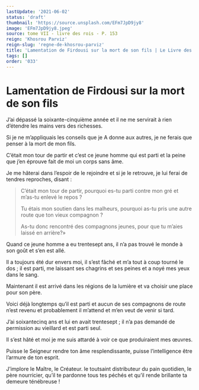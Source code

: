 ```yaml
---
lastUpdate: '2021-06-02'
status: 'draft'
thumbnail: 'https://source.unsplash.com/EFm7JpD9jy8'
image: 'EFm7JpD9jy8.jpeg'
source: tome VII - livre des rois - P. 153
reign: 'Khosrou Parviz'
reign-slug: 'regne-de-khosrou-parviz'
title: 'Lamentation de Firdousi sur la mort de son fils | Le Livre des Rois | Shâhnâmeh'
tags: []
order: '033'
---
```


# Lamentation de Firdousi sur la mort de son fils

J’ai dépassé la soixante-cinquième année et il ne me servirait à rien d’étendre les mains vers des richesses.

Si je ne m’appliquais les conseils que je A
donne aux autres, je ne ferais que penser à la mort de mon fils.

C’était mon tour de partir et c’est ce jeune homme qui est parti et la peine que j’en éprouve fait de moi un corps sans âme.

Je me hâterai dans l’espoir de le rejoindre et si je le retrouve, je lui ferai de tendres reproches, disant :

> C’était mon tour de partir, pourquoi es-tu parti contre mon gré et m’as-tu enlevé le repos ?
>
> Tu étais mon soutien dans les malheurs, pourquoi as-tu pris une autre route que ton vieux compagnon ?
>
> As-tu donc rencontré des compagnons jeunes, pour que tu m’aies laissé en arrière?»

Quand ce jeune homme a eu trentesept ans, il n’a pas trouvé le monde à son goût et s’en est allé.

Il a toujours été dur envers moi, il s’est fâché et m’a tout à coup tourné le dos ; il est parti, me laissant ses chagrins et ses peines et a noyé mes yeux dans le sang.

Maintenant il est arrivé dans les régions de la lumière et va choisir une place pour son père.

Voici déjà longtemps qu’il est parti et aucun de ses compagnons de route n’est revenu et probablement il m’attend et m’en veut de venir si tard.

J’ai soixantecinq ans et lui en avait trentesept ; il n’a pas demandé de permission au vieillard et est parti seul.

Il s’est hâté et moi je me suis attardé à voir ce que produiraient mes œuvres.

Puisse le Seigneur rendre ton âme resplendissante, puisse l’intelligence être l’armure de ton esprit.

J’implore le Maître, le Créateur. le toutsaint distributeur du pain quotidien, le père nourricier, qu’il te pardonne tous tes péchés et qu’il rende brillante ta demeure ténébreuse !
